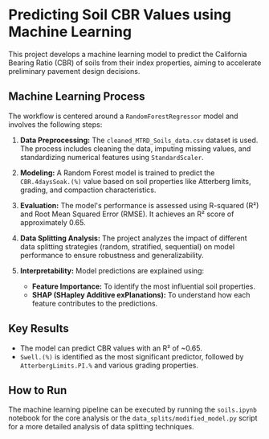 # Predicting Soil CBR Values using Machine Learning

This project develops a machine learning model to predict the California Bearing Ratio (CBR) of soils from their index properties, aiming to accelerate preliminary pavement design decisions.

## Machine Learning Process

The workflow is centered around a `RandomForestRegressor` model and involves the following steps:

1.  **Data Preprocessing:** The `cleaned_MTRD_Soils_data.csv` dataset is used. The process includes cleaning the data, imputing missing values, and standardizing numerical features using `StandardScaler`.

2.  **Modeling:** A Random Forest model is trained to predict the `CBR.4daysSoak.(%)` value based on soil properties like Atterberg limits, grading, and compaction characteristics.

3.  **Evaluation:** The model's performance is assessed using R-squared (R²) and Root Mean Squared Error (RMSE). It achieves an R² score of approximately 0.65.

4.  **Data Splitting Analysis:** The project analyzes the impact of different data splitting strategies (random, stratified, sequential) on model performance to ensure robustness and generalizability.

5.  **Interpretability:** Model predictions are explained using:
    - **Feature Importance:** To identify the most influential soil properties.
    - **SHAP (SHapley Additive exPlanations):** To understand how each feature contributes to the predictions.

## Key Results

- The model can predict CBR values with an R² of ~0.65.
- `Swell.(%)` is identified as the most significant predictor, followed by `AtterbergLimits.PI.%` and various grading properties.

## How to Run

The machine learning pipeline can be executed by running the `soils.ipynb` notebook for the core analysis or the `data_splits/modified_model.py` script for a more detailed analysis of data splitting techniques.